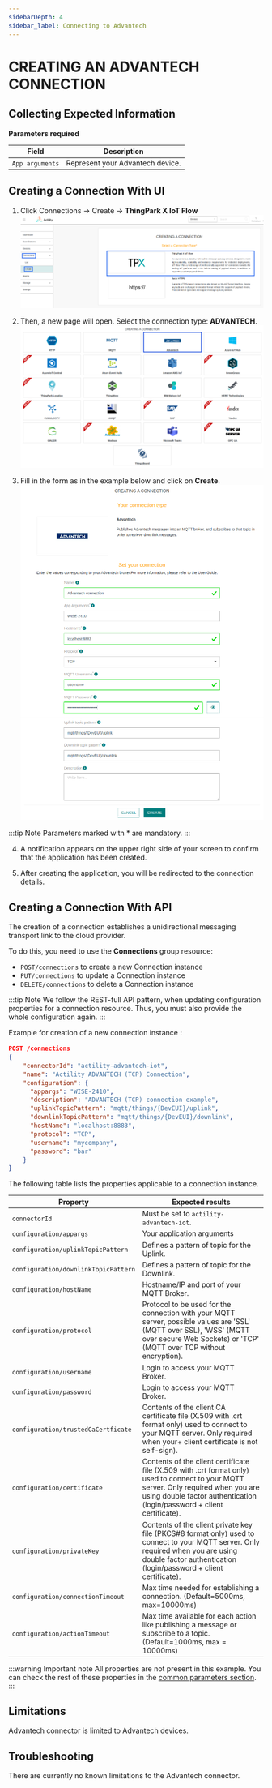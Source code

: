```yaml
---
sidebarDepth: 4
sidebar_label: Connecting to Advantech
---
```


# CREATING AN ADVANTECH CONNECTION

## Collecting Expected Information

**Parameters required**

| Field | Description |
| ------ | ----------- |
| ```App arguments``` | Represent your Advantech device. |

## Creating a Connection With UI

1. Click Connections -> Create -> **ThingPark X IoT Flow**
![create](images/create.png)


2. Then, a new page will open. Select the connection type: **ADVANTECH**.
![select](images/select.png)

3. Fill in the form as in the example below and click on **Create**.
![filled_form](images/filled_form.png)
![filled_form_2](images/filled_form_2.png)

:::tip Note
Parameters marked with * are mandatory.
:::

4. A notification appears on the upper right side of your screen to confirm that the application has been created.

5. After creating the application, you will be redirected to the connection details.

## Creating a Connection With API

The creation of a connection establishes a unidirectional messaging transport link to the cloud provider.

To do this, you need to use the **Connections** group resource:
*	`POST/connections` to create a new Connection instance
*	`PUT/connections` to update a Connection instance
*	`DELETE/connections` to delete a Connection instance

:::tip Note
We follow the REST-full API pattern, when updating configuration properties for a connection resource. Thus, you must also provide the whole configuration again.
:::

Example for creation of a new connection instance :

```json
POST /connections
{
    "connectorId": "actility-advantech-iot",
    "name": "Actility ADVANTECH (TCP) Connection",
    "configuration": {
      "appargs": "WISE-2410",
      "description": "ADVANTECH (TCP) connection example",
      "uplinkTopicPattern": "mqtt/things/{DevEUI}/uplink",
      "downlinkTopicPattern": "mqtt/things/{DevEUI}/downlink",
      "hostName": "localhost:8883",
      "protocol": "TCP",
      "username": "mycompany",
      "password": "bar"
    }
}
```

The following table lists the properties applicable to a connection instance.

| Property | Expected results |
| ------ | ----------- |
| ```connectorId```   | Must be set to `actility-advantech-iot`. |
| ```configuration/appargs``` | Your application arguments |
| ```configuration/uplinkTopicPattern``` | Defines a pattern of topic for the Uplink. |
| ```configuration/downlinkTopicPattern``` | Defines a pattern of topic for the Downlink. |
| ```configuration/hostName``` | Hostname/IP and port of your MQTT Broker. |
| ```configuration/protocol``` | Protocol to be used for the connection with your MQTT server, possible values are 'SSL' (MQTT over SSL), 'WSS' (MQTT over secure Web Sockets) or 'TCP' (MQTT over TCP without encryption). |
| ```configuration/username``` | Login to access your MQTT Broker.|
| ```configuration/password``` | Login to access your MQTT Broker.|
| ```configuration/trustedCaCertficate``` | Contents of the client CA certificate file (X.509 with .crt format only) used to connect to your MQTT server. Only required when your+ client certificate is not self-sign). |
| ```configuration/certificate``` | Contents of the client certificate file (X.509 with .crt format only) used to connect to your MQTT server. Only required when you are using double factor authentication (login/password + client certificate). |
| ```configuration/privateKey``` | Contents of the client private key file (PKCS#8 format only) used to connect to your MQTT server. Only required when you are using double factor authentication (login/password + client certificate). |
| ```configuration/connectionTimeout``` | Max time needed for establishing a connection. (Default=5000ms, max=10000ms) |
| ```configuration/actionTimeout``` | Max time available for each action like publishing a message or subscribe to a topic. (Default=1000ms, max = 10000ms) |


:::warning Important note
All properties are not present in this example. You can check the rest of these properties in the [common parameters section](../../../Getting_Started/Setting_Up_A_Connection_instance/About_connections.html#common-parameters).
:::

## Limitations

Advantech connector is limited to Advantech devices.

## Troubleshooting

There are currently no known limitations to the Advantech connector.
